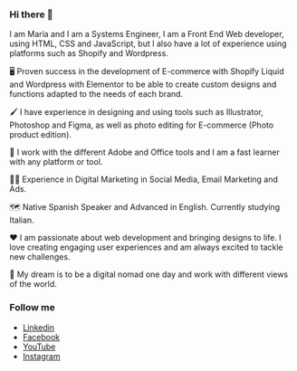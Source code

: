 ### Hi there 👋

I am María and I am a Systems Engineer, I am a Front End Web developer, using HTML, CSS and JavaScript, but I also have a lot of experience using platforms such as Shopify and Wordpress.

🖥 Proven success in the development of E-commerce with Shopify Liquid and Wordpress with Elementor to be able to create custom designs and functions adapted to the needs of each brand.

🖌 I have experience in designing and using tools such as Illustrator, Photoshop and Figma, as well as photo editing for E-commerce (Photo product edition).

📝 I work with the different Adobe and Office tools and I am a fast learner with any platform or tool.

👩‍💻 Experience in Digital Marketing in Social Media, Email Marketing and Ads.

🗺 Native Spanish Speaker and Advanced in English. Currently studying Italian.

❤️ I am passionate about web development and bringing designs to life. I love creating engaging user experiences and am always excited to tackle new challenges. 

📍 My dream is to be a digital nomad one day and work with different views of the world.

### Follow me
<ul>
  <li><a href="https://www.linkedin.com/in/mariacferraro/" target="_blank" rel="noopener noreferrer">Linkedin</a></li>
  <li><a href="https://www.facebook.com/mariaferrarocom" target="_blank" rel="noopener noreferrer">Facebook</a></li>
  <li><a href="https://www.youtube.com/c/mariaferraro" target="_blank" rel="noopener noreferrer">YouTube</a></li>
  <li><a href="https://www.instagram.com/esmariaferraro/" target="_blank" rel="noopener noreferrer">Instagram</a></li>
  </ul>
